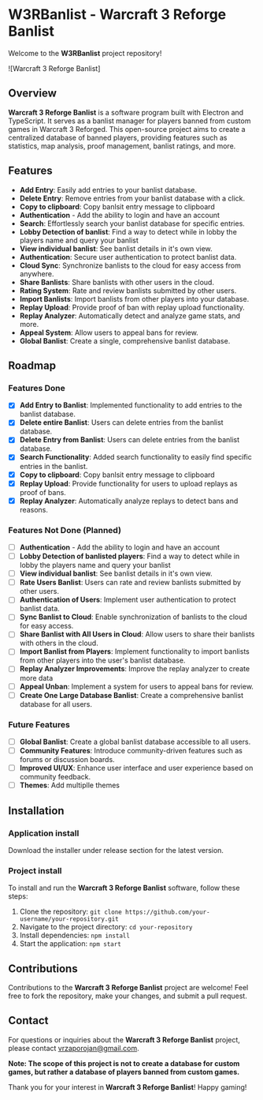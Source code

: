 # W3RBanlist - Warcraft 3 Reforge Banlist 

Welcome to the **W3RBanlist** project repository!

![Warcraft 3 Reforge Banlist]


## Overview

**Warcraft 3 Reforge Banlist** is a software program built with Electron and TypeScript. 
It serves as a banlist manager for players banned from custom games in Warcraft 3 Reforged. This open-source project aims to create a centralized database of banned players, providing features such as statistics, map analysis, proof management, banlist ratings, and more.

## Features

- **Add Entry**: Easily add entries to your banlist database.
- **Delete Entry**: Remove entries from your banlist database with a click.
- **Copy to clipboard**: Copy banlsit entry message to clipboard
- **Authentication** - Add the ability to login and have an account 
- **Search**: Effortlessly search your banlist database for specific entries.
- **Lobby Detection of banlist**: Find a way to detect while in lobby the players name and query your banlist
- **View individual banlist**: See banlist details in it's own view.  
- **Authentication**: Secure user authentication to protect banlist data.
- **Cloud Sync**: Synchronize banlists to the cloud for easy access from anywhere.
- **Share Banlists**: Share banlists with other users in the cloud.
- **Rating System**: Rate and review banlists submitted by other users.
- **Import Banlists**: Import banlists from other players into your database.
- **Replay Upload**: Provide proof of ban with replay upload functionality.
- **Replay Analyzer**: Automatically detect and analyze game stats, and more.
- **Appeal System**: Allow users to appeal bans for review.
- **Global Banlist**: Create a single, comprehensive banlist database.
## Roadmap

### Features Done

- [x] **Add Entry to Banlist**: Implemented functionality to add entries to the banlist database.
- [x] **Delete entire Banlist**: Users can delete entries from the banlist database.
- [x] **Delete Entry from Banlist**: Users can delete entries from the banlist database.
- [x] **Search Functionality**: Added search functionality to easily find specific entries in the banlist.
- [x] **Copy to clipboard**: Copy banlsit entry message to clipboard
- [x] **Replay Upload**: Provide functionality for users to upload replays as proof of bans.
- [x] **Replay Analyzer**: Automatically analyze replays to detect bans and reasons. 

### Features Not Done (Planned)
- [ ] **Authentication** - Add the ability to login and have an account 
- [ ] **Lobby Detection of banlisted players**: Find a way to detect while in lobby the players name and query your banlist
- [ ] **View individual banlist**: See banlist details in it's own view.  
- [ ] **Rate Users Banlist**: Users can rate and review banlists submitted by other users.
- [ ] **Authentication of Users**: Implement user authentication to protect banlist data.
- [ ] **Sync Banlist to Cloud**: Enable synchronization of banlists to the cloud for easy access.
- [ ] **Share Banlist with All Users in Cloud**: Allow users to share their banlists with others in the cloud.
- [ ] **Import Banlist from Players**: Implement functionality to import banlists from other players into the user's banlist database.
- [ ] **Replay Analyzer Improvements**: Improve the replay analyzer to create more data
- [ ] **Appeal Unban**: Implement a system for users to appeal bans for review.
- [ ] **Create One Large Database Banlist**: Create a comprehensive banlist database for all users.

### Future Features
- [ ] **Global Banlist**: Create a global banlist database accessible to all users.
- [ ] **Community Features**: Introduce community-driven features such as forums or discussion boards.
- [ ] **Improved UI/UX**: Enhance user interface and user experience based on community feedback.
- [ ] **Themes**: Add multiplle themes

## Installation

### Application install

Download the installer under release section for the latest version.

### Project install

To install and run the **Warcraft 3 Reforge Banlist** software, follow these steps:

1. Clone the repository: `git clone https://github.com/your-username/your-repository.git`
2. Navigate to the project directory: `cd your-repository`
3. Install dependencies: `npm install`
4. Start the application: `npm start`

## Contributions

Contributions to the **Warcraft 3 Reforge Banlist** project are welcome! Feel free to fork the repository, make your changes, and submit a pull request.


## Contact

For questions or inquiries about the **Warcraft 3 Reforge Banlist** project, please contact [vrzaporojan@gmail.com](mailto:vrzaporojan@gmail.com).

**Note: The scope of this project is not to create a database for custom games, but rather a database of players banned from custom games.**

Thank you for your interest in **Warcraft 3 Reforge Banlist**! Happy gaming!
